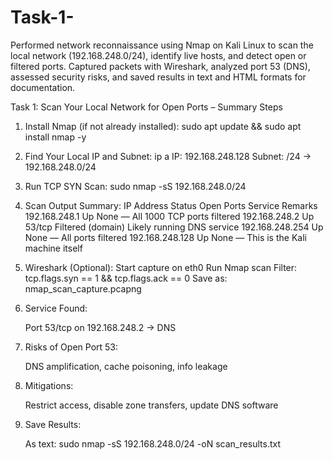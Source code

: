 # Task-1-
Performed network reconnaissance using Nmap on Kali Linux to scan the local network (192.168.248.0/24), identify live hosts, and detect open or filtered ports. Captured packets with Wireshark, analyzed port 53 (DNS), assessed security risks, and saved results in text and HTML formats for documentation.

Task 1: Scan Your Local Network for Open Ports – Summary Steps

1. Install Nmap (if not already installed):
   sudo apt update && sudo apt install nmap -y
   
2. Find Your Local IP and Subnet:
   ip a
    IP: 192.168.248.128
    Subnet: /24 → 192.168.248.0/24

3. Run TCP SYN Scan:
   sudo nmap -sS 192.168.248.0/24

4. Scan Output Summary:
  IP Address	      Status	    Open Ports	      Service	          Remarks
  192.168.248.1	    Up	          None	             —	            All 1000 TCP ports filtered
  192.168.248.2	    Up	          53/tcp     Filtered (domain)	    Likely running DNS service
  192.168.248.254	  Up           	None	             —              All ports filtered
  192.168.248.128	  Up	          None	             —              This is the Kali machine itself

5. Wireshark (Optional):
    Start capture on eth0
    Run Nmap scan
    Filter: tcp.flags.syn == 1 && tcp.flags.ack == 0
    Save as: nmap_scan_capture.pcapng

6. Service Found:

    Port 53/tcp on 192.168.248.2 → DNS

7. Risks of Open Port 53:

    DNS amplification, cache poisoning, info leakage

8. Mitigations:

    Restrict access, disable zone transfers, update DNS software

9. Save Results:

   As text:
   sudo nmap -sS 192.168.248.0/24 -oN scan_results.txt
   
  
